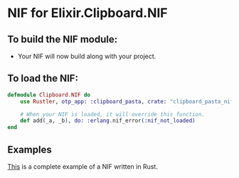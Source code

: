 # NIF for Elixir.Clipboard.NIF

## To build the NIF module:

- Your NIF will now build along with your project.

## To load the NIF:

```elixir
defmodule Clipboard.NIF do
    use Rustler, otp_app: :clipboard_pasta, crate: "clipboard_pasta_nif"

    # When your NIF is loaded, it will override this function.
    def add(_a, _b), do: :erlang.nif_error(:nif_not_loaded)
end
```

## Examples

[This](https://github.com/hansihe/NifIo) is a complete example of a NIF written in Rust.
